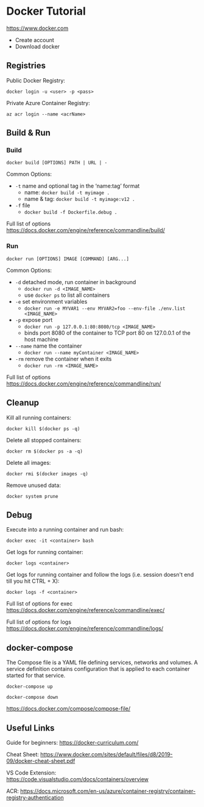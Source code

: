 # Docker Tutorial

<https://www.docker.com>

- Create account
- Download docker

## Registries

Public Docker Registry:

`docker login -u <user> -p <pass>`

Private Azure Container Registry:

`az acr login --name <acrName>`

## Build & Run

### Build

`docker build [OPTIONS] PATH | URL | -`

Common Options:

- `-t` name and optional tag in the ‘name:tag’ format
  - name: `docker build -t myimage .`
  - name & tag: `docker build -t myimage:v12 .`
- `-f` file
  - `docker build -f Dockerfile.debug .`

Full list of options <https://docs.docker.com/engine/reference/commandline/build/>

### Run

`docker run [OPTIONS] IMAGE [COMMAND] [ARG...]`

Common Options:

- `-d` detached mode, run container in background
  - `docker run -d <IMAGE_NAME>`
  - use `docker ps` to list all containers
- `-e` set environment variables
  - `docker run -e MYVAR1 --env MYVAR2=foo --env-file ./env.list <IMAGE_NAME>`
- `-p` expose port
  - `docker run -p 127.0.0.1:80:8080/tcp <IMAGE_NAME>`
  - binds port 8080 of the container to TCP port 80 on 127.0.0.1 of the host machine
- `--name` name the container
  - `docker run --name myContainer <IMAGE_NAME>`
- `-rm` remove the container when it exits
  - `docker run -rm <IMAGE_NAME>`

Full list of options <https://docs.docker.com/engine/reference/commandline/run/>

## Cleanup

Kill all running containers:

`docker kill $(docker ps -q)`

Delete all stopped containers:

`docker rm $(docker ps -a -q)`

Delete all images:

`docker rmi $(docker images -q)`

Remove unused data:

`docker system prune`

## Debug

Execute into a running container and run bash:

`docker exec -it <container> bash`

Get logs for running container:

`docker logs <container>`

Get logs for running container and follow the logs (i.e. session doesn't end till you hit CTRL + X):

`docker logs -f <container>`

Full list of options for exec <https://docs.docker.com/engine/reference/commandline/exec/>

Full list of options for logs <https://docs.docker.com/engine/reference/commandline/logs/>

## docker-compose

The Compose file is a YAML file defining services, networks and volumes. A service definition contains configuration that is applied to each container started for that service.

`docker-compose up`

`docker-compose down`

<https://docs.docker.com/compose/compose-file/>

## Useful Links

Guide for beginners: <https://docker-curriculum.com/>

Cheat Sheet: <https://www.docker.com/sites/default/files/d8/2019-09/docker-cheat-sheet.pdf>

VS Code Extension: <https://code.visualstudio.com/docs/containers/overview>

ACR: <https://docs.microsoft.com/en-us/azure/container-registry/container-registry-authentication>
